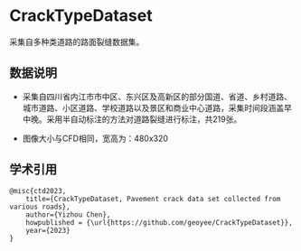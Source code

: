 # CrackTypeDataset

采集自多种类道路的路面裂缝数据集。

## 数据说明

- 采集自四川省内江市市中区、东兴区及高新区的部分国道、省道、乡村道路、城市道路、小区道路、学校道路以及景区和商业中心道路，采集时间段涵盖早中晚。采用半自动标注的方法对道路裂缝进行标注，共219张。

- 图像大小与CFD相同，宽高为：480x320

## 学术引用

```
@misc{ctd2023,
    title={CrackTypeDataset, Pavement crack data set collected from various roads},
    author={Yizhou Chen},
    howpublished = {\url{https://github.com/geoyee/CrackTypeDataset}},
    year={2023}
}
```

